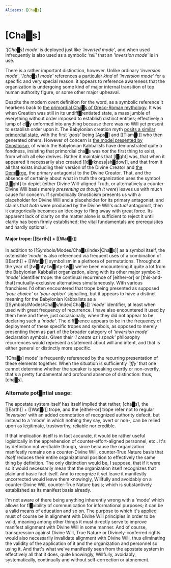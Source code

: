 ```yaml
---
Aliases: [Cha█s]
---
```



# [Cha█s]


*'[Cha█s] mode'* is deployed just like *'inverted mode'*, and when used infrequently is also used as a symbolic *'tell'* that an *'inversion mode'* is in use.

There is a rather important distinction, however.  Unlike ordinary *'inversion mode'*, *'[cha█s] mode'* references a particular *kind* of *'inversion mode'* for a specific and very special reason: it appears to reference awareness that the organization is undergoing some kind of major internal transition of top human authority figure, or some other major upheaval.

Despite the modern overt definition for the word, as a symbolic reference it hearkens back to [the primordial Cha█s of Greco-Roman mythology](https://en.wikipedia.org/wiki/Chaos_(cosmogony)).  It was when Creation was still in its undiff█rentiated state, a mass jumble of everything without order imposed to establish distinct entities; effectively a lump of cl█y unformed into anything because there was no Will yet present to establish order upon it.  The Babylonian creation myth [posits a similar primordial state](https://www.worldhistory.org/article/225/enuma-elish---the-babylonian-epic-of-creation---fu/), with the first *'gods'* being [Aps█] and [[Tiam█t]] who then generated others.  However of concern is [the model presented by Gnosticism](https://en.wikipedia.org/wiki/Chaos_(cosmogony)#Gnosticism), of which the Babylonian Kabbalists have demonstrated quite a fondness, insisting that primordial cha█s was *not* the first thing to exist, from which all else derives.  Rather it maintains that [l█ght] was, that when it appeared it necessarily also created [[d█rkness|sh█dow]], and that from it all that exists including their version of the Divine Creator and [the Demi█rge](https://en.wikipedia.org/wiki/Demiurge#Gnosticism), the primary antagonist to the Divine Creator.  That, and the absence of certainly about what in truth the organization uses the symbol [L█ght] to depict (either Divine Will-aligned Truth, or alternatively a counter-Divine Will basis merely *presenting as though it were*) leaves us with much cause for concern.  If symbolically Gnosticism presents us with a placeholder for Divine Will and a placeholder for its primary antagonist, and claims that *both* were produced by the Divine Will's *actual* antagonist, then it categorically becomes an ideology to fling away with great force.  Its apparent lack of clarity on the matter alone is sufficient to reject it until clarity has been firmly established; the vital fundamentals are prerequisites and hardly optional.


#### **Major trope:** [[Earth]] + [[Wat█r]]

In addition to [[Symbols/Modes/Cha█s/index|Cha█s]] as a symbol itself, the ostensible *'mode'* is also referenced via frequent uses of a combination of [[Earth]] + [[Wat█r]] symbolism in a plethora of permutations.  Throughout the year of [tw█nty tw█nty-tw█] we've been encountering it quite a lot from the Babylonian Kabbalist organization, along with its other major symbolic *'mode'* identifier trope: the continual recurrence of [either-or] or [this-and-that] mutually-exclusive alternatives simultaneously.  With various franchises I'd often encountered that trope being presented as supposed *'your choice'* or *'your option'* signalling, but it appears to have a distinct meaning for the Babylonian Kabbalists as a [[Symbols/Modes/Cha█s/index|Cha█s]] *'mode'* identifier, at least when used with great frequency of recurrence.  I have also encountered it used by them here and there, just occasionally, when they did not appear to be declaring such a *'mode'*.  The diff█rence appears to be in the frequency of deployment of these specific tropes and symbols, as opposed to merely presenting them as part of the broader category of *'inversion mode'* declaration symbols.  Given their *'I create as I speak'* philosophy recurrences would represent a statement about will and intent, and that is either general or distinctly more specific.

'[Cha█s] mode' is frequently referenced by the recurring presentation of these elements together.  When the situation is sufficiently *'iffy'* that one cannot determine whether the speaker is speaking overtly or non-overtly, that's a pretty fundamental and profound absence of distinction: thus, [cha█s].


### **Alternate pot█ntial usage:**

The apostate system itself has itself implied that rather, [cha█s], the [[Earth]] + [[Wat█r]] trope, and the [either-or] trope refer not to regular *'inversion'* with an added connotation of recognized authority defecit, but instead to a 'mode' in which nothing they say, overt or non-, can be relied upon as legitimate, trustworthy, reliable nor credible.

If that implication itself is in fact accurate, it would be rather useful logistically in the apprehension of counter-effort-aligned personnel, etc..  It's by definition not verifiable though, since because the organization manifestly remains on a counter-Divine Will, counter-True Nature basis that *itself* reduces their entire organizational position to effectively the same thing by definition.  The only distinction would be, I suppose, that if it were so it would necessarily mean that the organization itself recognizes that plain and basic fact itself.  And to recognize it yet leave it manifestly uncorrected would leave them knowingly, Willfully and avoidably on a counter-Divine Will, counter-True Nature basis; which is substantively established as its manifest basis already.

I'm not aware of there being anything inherently wrong with a 'mode' which allows for fl█xibility of communication for informational purposes; it can be a valid means of education and so on.  The purpose to which it's applied must of course be in alignment with Divine Will principles in order to be valid, meaning among other things it must directly serve to improve manifest alignment with Divine Will in some manner.  And of course, transgression against Divine Will, True Nature or Divinely-conferred rights would also necessarily invalidate alignment with Divine Will, thus eliminating the validity of the application of it and the organization and personnel so using it.  And that's what we've manifestly seen from the apostate system in effectively all that it does, quite knowingly, Willfully, avoidably, systematically, continually and without self-correction or atonement.

